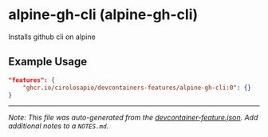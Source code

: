 
# alpine-gh-cli (alpine-gh-cli)

Installs github cli on alpine

## Example Usage

```json
"features": {
    "ghcr.io/cirolosapio/devcontainers-features/alpine-gh-cli:0": {}
}
```





---

_Note: This file was auto-generated from the [devcontainer-feature.json](https://github.com/cirolosapio/devcontainers-features/blob/main/src/alpine-gh-cli/devcontainer-feature.json).  Add additional notes to a `NOTES.md`._
